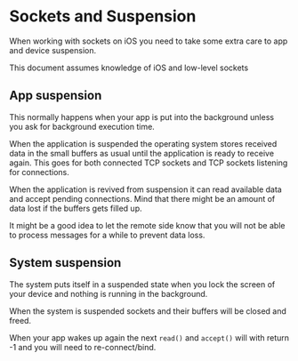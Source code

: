 # Sockets and Suspension

When working with sockets on iOS you need to take some extra care to app and device suspension. 

This document assumes knowledge of iOS and low-level sockets

App suspension
---
This normally happens when your app is put into the background unless you ask for background execution time.

When the application is suspended the operating system stores received data in the small buffers as usual until the application is ready to receive again. This goes for both connected TCP sockets and TCP sockets listening for connections.

When the application is revived from suspension it can read available data and accept pending connections. Mind that there might be an amount of data lost if the buffers gets filled up.

It might be a good idea to let the remote side know that you will not be able to process messages for a while to prevent data loss. 

System suspension
---
The system puts itself in a suspended state when you lock the screen of your device and nothing is running in the background.

When the system is suspended sockets and their buffers will be closed and freed.

When your app wakes up again the next `read()` and `accept()` will with return -1 and you will need to re-connect/bind.